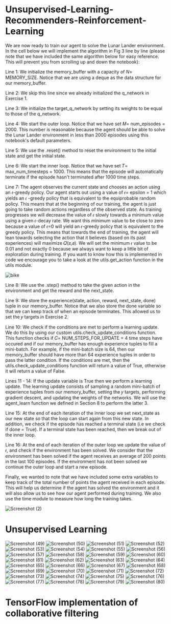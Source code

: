 # Unsupervised-Learning-Recommenders-Reinforcement-Learning
We are now ready to train our agent to solve the Lunar Lander environment. In the cell below we will implement the algorithm in Fig 3 line by line (please note that we have included the same algorithm below for easy reference. This will prevent you from scrolling up and down the notebook):

Line 1: We initialize the memory_buffer with a capacity of  𝑁= MEMORY_SIZE. Notice that we are using a deque as the data structure for our memory_buffer.

Line 2: We skip this line since we already initialized the q_network in Exercise 1.

Line 3: We initialize the target_q_network by setting its weights to be equal to those of the q_network.

Line 4: We start the outer loop. Notice that we have set  𝑀= num_episodes = 2000. This number is reasonable because the agent should be able to solve the Lunar Lander environment in less than 2000 episodes using this notebook's default parameters.

Line 5: We use the .reset() method to reset the environment to the initial state and get the initial state.

Line 6: We start the inner loop. Notice that we have set  𝑇= max_num_timesteps = 1000. This means that the episode will automatically terminate if the episode hasn't terminated after 1000 time steps.

Line 7: The agent observes the current state and chooses an action using an  𝜖-greedy policy. Our agent starts out using a value of  𝜖= epsilon = 1 which yields an  𝜖
 -greedy policy that is equivalent to the equiprobable random policy. This means that at the beginning of our training, the agent is just going to take random actions regardless of the observed state. As training progresses we will decrease the value of  𝜖 slowly towards a minimum value using a given  𝜖-decay rate. We want this minimum value to be close to zero because a value of  𝜖=0 will yield an  𝜖-greedy policy that is equivalent to the greedy policy. This means that towards the end of training, the agent will lean towards selecting the action that it believes (based on its past experiences) will maximize  𝑄(𝑠,𝑎). We will set the minimum  𝜖 value to be 0.01 and not exactly 0 because we always want to keep a little bit of exploration during training. If you want to know how this is implemented in code we encourage you to take a look at the utils.get_action function in the utils module.
 
 ![bike](https://user-images.githubusercontent.com/66817101/217494288-000be208-6c7c-476b-9848-31c2b62c790b.png)
 
Line 8: We use the .step() method to take the given action in the environment and get the reward and the next_state.

Line 9: We store the experience(state, action, reward, next_state, done) tuple in our memory_buffer. Notice that we also store the done variable so that we can keep track of when an episode terminates. This allowed us to set the  𝑦 targets in Exercise 2.

Line 10: We check if the conditions are met to perform a learning update. We do this by using our custom utils.check_update_conditions function. This function checks if  𝐶= NUM_STEPS_FOR_UPDATE = 4 time steps have occured and if our memory_buffer has enough experience tuples to fill a mini-batch. For example, if the mini-batch size is 64, then our memory_buffer should have more than 64 experience tuples in order to pass the latter condition. If the conditions are met, then the utils.check_update_conditions function will return a value of True, otherwise it will return a value of False.

Lines 11 - 14: If the update variable is True then we perform a learning update. The learning update consists of sampling a random mini-batch of experience tuples from our memory_buffer, setting the  𝑦 targets, performing gradient descent, and updating the weights of the networks. We will use the agent_learn function we defined in Section 8 to perform the latter 3.

Line 15: At the end of each iteration of the inner loop we set next_state as our new state so that the loop can start again from this new state. In addition, we check if the episode has reached a terminal state (i.e we check if done = True). If a terminal state has been reached, then we break out of the inner loop.

Line 16: At the end of each iteration of the outer loop we update the value of  𝜖, and check if the environment has been solved. We consider that the environment has been solved if the agent receives an average of 200 points in the last 100 episodes. If the environment has not been solved we continue the outer loop and start a new episode.

Finally, we wanted to note that we have included some extra variables to keep track of the total number of points the agent received in each episode. This will help us determine if the agent has solved the environment and it will also allow us to see how our agent performed during training. We also use the time module to measure how long the training takes.


![Screenshot (2)](https://user-images.githubusercontent.com/66817101/217295454-7146e440-7027-4b93-87cd-b7ce8897fb60.png)



# Unsupervised Learning

![Screenshot (49)](https://user-images.githubusercontent.com/66817101/224567385-d070f91d-fe40-4d46-a759-684f9e64d5b8.png)
![Screenshot (50)](https://user-images.githubusercontent.com/66817101/224567389-d8b988a1-9a71-475b-89dd-669c9748e7e9.png)
![Screenshot (51)](https://user-images.githubusercontent.com/66817101/224567391-6553d1b5-bed7-41c6-93e4-259826f467f7.png)
![Screenshot (52)](https://user-images.githubusercontent.com/66817101/224567452-d691033a-fd63-4ad6-9f3a-bb72bb7b132c.png)
![Screenshot (53)](https://user-images.githubusercontent.com/66817101/224567458-98e96d0d-f53a-40f2-ac02-85470bebad25.png)
![Screenshot (54)](https://user-images.githubusercontent.com/66817101/224567459-a0b45cf3-1885-4e6c-8fd9-efe1be023e17.png)
![Screenshot (55)](https://user-images.githubusercontent.com/66817101/224567460-2a1c209c-f77c-4880-8625-3afb9ea11a0e.png)
![Screenshot (56)](https://user-images.githubusercontent.com/66817101/224567463-8e9551a0-1cd3-45ff-a8b7-1fe6cf84e359.png)
![Screenshot (57)](https://user-images.githubusercontent.com/66817101/224567464-0a0706d1-8633-405c-a4e8-fa4b847ec3e0.png)
![Screenshot (58)](https://user-images.githubusercontent.com/66817101/224567467-bfd40432-ba2f-42d1-b1d7-f71d43d07910.png)
![Screenshot (59)](https://user-images.githubusercontent.com/66817101/224567469-6b60b726-e4e1-4bb9-a907-523dfbf19230.png)
![Screenshot (60)](https://user-images.githubusercontent.com/66817101/224567473-fda83256-4a45-4436-b253-0d04730dbc4f.png)
![Screenshot (61)](https://user-images.githubusercontent.com/66817101/224567476-a551c55e-388f-4709-a25e-0c248b6a2da8.png)
![Screenshot (62)](https://user-images.githubusercontent.com/66817101/224567478-c1d656a1-35d5-429a-a054-d8962a48b3fa.png)
![Screenshot (63)](https://user-images.githubusercontent.com/66817101/224567487-d3cd075b-c896-467d-b9ae-c3b09c3ccf6b.png)
![Screenshot (64)](https://user-images.githubusercontent.com/66817101/224567489-200801a8-f1a1-4edb-b43e-4c4b24ccc50b.png)
![Screenshot (65)](https://user-images.githubusercontent.com/66817101/224567490-28ea2147-f397-4622-b454-1004ac061233.png)
![Screenshot (66)](https://user-images.githubusercontent.com/66817101/224567495-5fdca594-00d4-4d28-8fbf-2a59a6eb783b.png)
![Screenshot (67)](https://user-images.githubusercontent.com/66817101/224567496-0c8483b3-1ea0-4a14-bfe8-4d620141834d.png)
![Screenshot (68)](https://user-images.githubusercontent.com/66817101/224567502-5b303a70-b338-4f17-9121-caa28c24d785.png)
![Screenshot (69)](https://user-images.githubusercontent.com/66817101/224567503-4a006f9f-8c16-43dc-a157-2cd154bb1003.png)
![Screenshot (70)](https://user-images.githubusercontent.com/66817101/224567505-41e63ff1-c21a-46f9-b836-fe001465e208.png)
![Screenshot (71)](https://user-images.githubusercontent.com/66817101/224567506-f0e865cf-522b-45a6-aa6c-882d7b652621.png)
![Screenshot (72)](https://user-images.githubusercontent.com/66817101/224567507-1bf1917a-ed5d-4446-941f-9bf9fa80776f.png)
![Screenshot (73)](https://user-images.githubusercontent.com/66817101/224567508-8871b6f4-d02f-462b-a325-a93a7b0e0ab4.png)
![Screenshot (74)](https://user-images.githubusercontent.com/66817101/224567510-956e275c-c072-4248-a89b-5efa962c3dbe.png)
![Screenshot (75)](https://user-images.githubusercontent.com/66817101/224567513-84710cf3-44b1-449a-b39e-632e38b4f9eb.png)
![Screenshot (76)](https://user-images.githubusercontent.com/66817101/224567515-522ef27d-ce3e-4def-930c-a271fd132d95.png)
![Screenshot (77)](https://user-images.githubusercontent.com/66817101/224567518-6ff09c3c-59c5-4553-8382-8e4924ea8a41.png)
![Screenshot (78)](https://user-images.githubusercontent.com/66817101/224567521-91adb2ca-d9f7-41d5-badd-6930649b3f9c.png)
![Screenshot (79)](https://user-images.githubusercontent.com/66817101/224567525-5f379160-484d-453f-94aa-4dd154205538.png)
![Screenshot (80)](https://user-images.githubusercontent.com/66817101/224567526-7117d7e2-73cc-43b4-a860-9726e7299e0f.png)



# TensorFlow implementation of collaborative filtering
